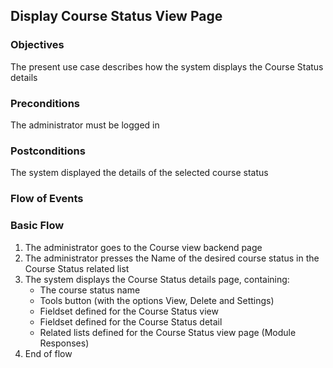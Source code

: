 ## Display Course Status View Page
 
### Objectives
The present use case describes how the system displays the Course Status details
 
### Preconditions
The administrator must be logged in
 
### Postconditions
The system displayed the details of the selected course status
 
### Flow of Events
 
### Basic Flow
   1.  The administrator goes to the Course view backend page
   2. The administrator presses the Name of the desired course status in the Course Status related list
   3. The system displays the Course Status details page, containing:
       - The course status name
       - Tools button (with the options View, Delete and Settings)
       - Fieldset defined for the Course Status view
       - Fieldset defined for the Course Status detail
       - Related lists defined for the Course Status view page (Module Responses)
   4. End of flow
